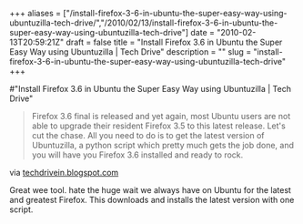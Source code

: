 +++
aliases = ["/install-firefox-3-6-in-ubuntu-the-super-easy-way-using-ubuntuzilla-tech-drive/","/2010/02/13/install-firefox-3-6-in-ubuntu-the-super-easy-way-using-ubuntuzilla-tech-drive"]
date = "2010-02-13T20:59:21Z"
draft = false
title = "Install Firefox 3.6 in Ubuntu the Super Easy Way using Ubuntuzilla | Tech Drive"
description = ""
slug = "install-firefox-3-6-in-ubuntu-the-super-easy-way-using-ubuntuzilla-tech-drive"
+++

#"Install Firefox 3.6 in Ubuntu the Super Easy Way using Ubuntuzilla | Tech Drive"


 <div class="posterous_bookmarklet_entry">
 <blockquote class="posterous_medium_quote">Firefox 3.6 final is released and&nbsp;yet again,&nbsp;most Ubuntu users are not able to upgrade their resident Firefox 3.5 to this latest release. Let's cut the chase. All you need to do is to get the latest version of Ubuntuzilla, a python script which pretty much gets the job done, and you will have you Firefox 3.6 installed and ready to rock.</blockquote>

<div class="posterous_quote_citation">via <a href="http://techdrivein.blogspot.com/2010/01/install-firefox-36-in-ubuntu-super-easy.html">techdrivein.blogspot.com</a></div>
 <p>Great wee tool. hate the huge wait we always have on Ubuntu for the latest and greatest Firefox. This downloads and installs the latest version with one script.</p></div>
 